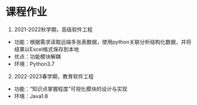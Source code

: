 # 课程作业

1. 2021-2022秋学期，高级软件工程

- 功能：根据需求读取远端多张表数据，使用python关联分析结构化数据，并将结果以Excel格式保存到本地
- 优点：功能模块解耦
- 环境：Python3.7

2. 2022-2023春学期，教育软件工程
- 功能：“知识点掌握程度”可视化模块的设计与实现
-  环境：Java1.8